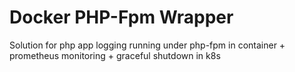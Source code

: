 # Docker PHP-Fpm Wrapper

Solution for php app logging running under php-fpm in container + prometheus monitoring + graceful shutdown in k8s
